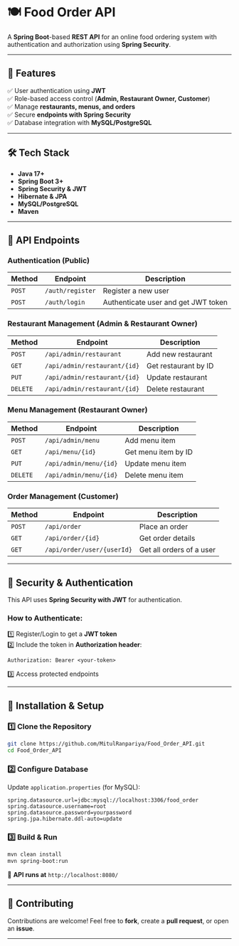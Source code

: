 # 🍽️ Food Order API  
A **Spring Boot**-based **REST API** for an online food ordering system with authentication and authorization using **Spring Security**.  

---

## 🚀 Features  
✅ User authentication using **JWT**  
✅ Role-based access control (**Admin, Restaurant Owner, Customer**)  
✅ Manage **restaurants, menus, and orders**  
✅ Secure **endpoints with Spring Security**  
✅ Database integration with **MySQL/PostgreSQL**  

---

## 🛠️ Tech Stack  
- **Java 17+**  
- **Spring Boot 3+**  
- **Spring Security & JWT**  
- **Hibernate & JPA**  
- **MySQL/PostgreSQL**  
- **Maven**  

---

## 📌 API Endpoints  

### Authentication (Public)
| Method | Endpoint | Description |
|--------|---------|------------|
| `POST` | `/auth/register` | Register a new user |
| `POST` | `/auth/login` | Authenticate user and get JWT token |

### Restaurant Management (Admin & Restaurant Owner)
| Method | Endpoint | Description |
|--------|---------|------------|
| `POST` | `/api/admin/restaurant` | Add new restaurant |
| `GET`  | `/api/admin/restaurant/{id}` | Get restaurant by ID |
| `PUT`  | `/api/admin/restaurant/{id}` | Update restaurant |
| `DELETE` | `/api/admin/restaurant/{id}` | Delete restaurant |

### Menu Management (Restaurant Owner)
| Method | Endpoint | Description |
|--------|---------|------------|
| `POST` | `/api/admin/menu` | Add menu item |
| `GET`  | `/api/menu/{id}` | Get menu item by ID |
| `PUT`  | `/api/admin/menu/{id}` | Update menu item |
| `DELETE` | `/api/admin/menu/{id}` | Delete menu item |

### Order Management (Customer)
| Method | Endpoint | Description |
|--------|---------|------------|
| `POST` | `/api/order` | Place an order |
| `GET`  | `/api/order/{id}` | Get order details |
| `GET`  | `/api/order/user/{userId}` | Get all orders of a user |

---

## 🔐 Security & Authentication  
This API uses **Spring Security with JWT** for authentication.  

### How to Authenticate:  
1️⃣ Register/Login to get a **JWT token**  
2️⃣ Include the token in **Authorization header**:  
   ```
   Authorization: Bearer <your-token>
   ```
3️⃣ Access protected endpoints  

---

## 🏢 Installation & Setup  
### 1️⃣ Clone the Repository
```sh
git clone https://github.com/MitulRanpariya/Food_Order_API.git
cd Food_Order_API
```

### 2️⃣ Configure Database
Update `application.properties` (for MySQL):  
```properties
spring.datasource.url=jdbc:mysql://localhost:3306/food_order
spring.datasource.username=root
spring.datasource.password=yourpassword
spring.jpa.hibernate.ddl-auto=update
```

### 3️⃣ Build & Run
```sh
mvn clean install
mvn spring-boot:run
```
🚀 **API runs at** `http://localhost:8080/`  

---

## 📌 Contributing
Contributions are welcome! Feel free to **fork**, create a **pull request**, or open an **issue**.

---
